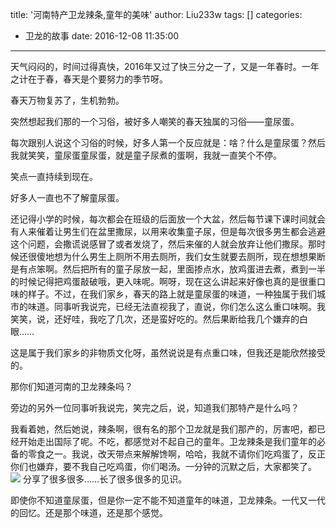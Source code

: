title: '河南特产卫龙辣条,童年的美味'
author: Liu233w
tags: []
categories:
  - 卫龙的故事
date: 2016-12-08 11:35:00
---
天气闷闷的，时间过得真快，2016年又过了快三分之一了，又是一年春时。一年之计在于春，春天是个要努力的季节呀。

春天万物复苏了，生机勃勃。

突然想起我们那的一个习俗，被好多人嘲笑的春天独属的习俗——童尿蛋。

<!--more-->
每次跟别人说这个习俗的时候，好多人第一个反应就是：啥？什么是童尿蛋？然后我就笑笑，童尿蛋童尿蛋，就是童子尿煮的蛋啊，我就一直笑个不停。

笑点一直持续到现在。

好多人一直也不了解童尿蛋。

还记得小学的时候，每次都会在班级的后面放一个大盆，然后每节课下课时间就会有人来催着让男生们在盆里撒尿，以用来收集童子尿，但是每次很多男生都会逃避这个问题，会撒谎说感冒了或者发烧了，然后来催的人就会放弃让他们撒尿。那时候还很傻地想为什么男生上厕所不用去厕所，我们女生就要去厕所，现在想想果断是有点笨啊。然后把所有的童子尿放一起，里面掺点水，放鸡蛋进去煮，煮到一半的时候记得把鸡蛋敲破哦，更入味呢。啊呀，现在这么讲起来好像也真的是很重口味的样子。不过，在我们家乡，春天的路上就是童尿蛋的味道，一种独属于我们城市的味道。同事听我说完，已经无法直视我了，直说，你们怎么这么重口味啊。我笑笑，说，还好哇，我吃了几次，还是蛮好吃的。然后果断给我几个嫌弃的白眼…… 

这是属于我们家乡的非物质文化呀，虽然说说是有点重口味，但我还是能欣然接受的。 

那你们知道河南的卫龙辣条吗？

旁边的另外一位同事听我说完，笑完之后，说，知道我们那特产是什么吗？

我看着她，然后她说，辣条啊，很有名的那个卫龙就是我们那产的，厉害吧，都已经开始走出国际了呢。不吃，都感觉对不起自己的童年。卫龙辣条是我们童年的必备的零食之一。我说，改天带点来解解馋啊，哈哈，我就不请你们吃鸡蛋了，反正你们也嫌弃，要不我自己吃鸡蛋，你们喝汤。一分钟的沉默之后，大家都笑了。
 <image src="/img/15.jpg">
 分享了很多很多……长了很多很多的见识。
 
 即使你不知道童尿蛋，但是你一定不能不知道童年的味道，卫龙辣条。一代又一代 的回忆。还是那个味道，还是那个感觉。